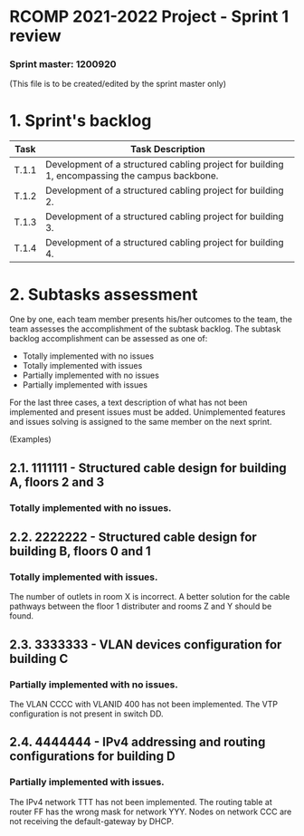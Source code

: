 # RCOMP 2021-2022 Project - Sprint 1 review

### Sprint master: 1200920

(This file is to be created/edited by the sprint master only)

# 1. Sprint's backlog

| Task  | Task Description                                                                              |
| ----- | --------------------------------------------------------------------------------------------- |
| T.1.1 | Development of a structured cabling project for building 1, encompassing the campus backbone. |
| T.1.2 | Development of a structured cabling project for building 2.                                   |
| T.1.3 | Development of a structured cabling project for building 3.                                   |
| T.1.4 | Development of a structured cabling project for building 4.                                   |

# 2. Subtasks assessment

One by one, each team member presents his/her outcomes to the team, the team assesses the accomplishment of the subtask backlog.
The subtask backlog accomplishment can be assessed as one of:

- Totally implemented with no issues
- Totally implemented with issues
- Partially implemented with no issues
- Partially implemented with issues

For the last three cases, a text description of what has not been implemented and present issues must be added.
Unimplemented features and issues solving is assigned to the same member on the next sprint.

(Examples)

## 2.1. 1111111 - Structured cable design for building A, floors 2 and 3

### Totally implemented with no issues.

## 2.2. 2222222 - Structured cable design for building B, floors 0 and 1

### Totally implemented with issues.

The number of outlets in room X is incorrect.
A better solution for the cable pathways between the floor 1 distributer and rooms Z and Y should be found.

## 2.3. 3333333 - VLAN devices configuration for building C

### Partially implemented with no issues.

The VLAN CCCC with VLANID 400 has not been implemented.
The VTP configuration is not present in switch DD.

## 2.4. 4444444 - IPv4 addressing and routing configurations for building D

### Partially implemented with issues.

The IPv4 network TTT has not been implemented.
The routing table at router FF has the wrong mask for network YYY.
Nodes on network CCC are not receiving the default-gateway by DHCP.
